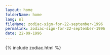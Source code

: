 ```yaml
---
layout: home
folderName: home
lang: nl
fileName: zodiac-sign-for-22-september-1996
permalink: zodiac-sign-for-22-september-1996
date: 22-09-1996
---
```

{% include zodiac.html %}
